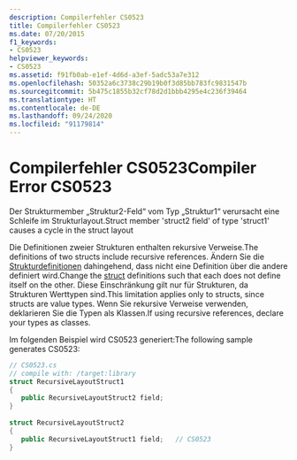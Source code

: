 ```yaml
---
description: Compilerfehler CS0523
title: Compilerfehler CS0523
ms.date: 07/20/2015
f1_keywords:
- CS0523
helpviewer_keywords:
- CS0523
ms.assetid: f91fb0ab-e1ef-4d6d-a3ef-5adc53a7e312
ms.openlocfilehash: 50352a6c3738c29b19b0f3d85bb783fc9831547b
ms.sourcegitcommit: 5b475c1855b32cf78d2d1bbb4295e4c236f39464
ms.translationtype: HT
ms.contentlocale: de-DE
ms.lasthandoff: 09/24/2020
ms.locfileid: "91179814"
---
```

# <a name="compiler-error-cs0523"></a><span data-ttu-id="ee372-103">Compilerfehler CS0523</span><span class="sxs-lookup"><span data-stu-id="ee372-103">Compiler Error CS0523</span></span>

<span data-ttu-id="ee372-104">Der Strukturmember „Struktur2-Feld“ vom Typ „Struktur1“ verursacht eine Schleife im Strukturlayout.</span><span class="sxs-lookup"><span data-stu-id="ee372-104">Struct member 'struct2 field' of type 'struct1' causes a cycle in the struct layout</span></span>  
  
 <span data-ttu-id="ee372-105">Die Definitionen zweier Strukturen enthalten rekursive Verweise.</span><span class="sxs-lookup"><span data-stu-id="ee372-105">The definitions of two structs include recursive references.</span></span> <span data-ttu-id="ee372-106">Ändern Sie die [Strukturdefinitionen](../builtin-types/struct.md) dahingehend, dass nicht eine Definition über die andere definiert wird.</span><span class="sxs-lookup"><span data-stu-id="ee372-106">Change the [struct](../builtin-types/struct.md) definitions such that each does not define itself on the other.</span></span> <span data-ttu-id="ee372-107">Diese Einschränkung gilt nur für Strukturen, da Strukturen Werttypen sind.</span><span class="sxs-lookup"><span data-stu-id="ee372-107">This limitation applies only to structs, since structs are value types.</span></span> <span data-ttu-id="ee372-108">Wenn Sie rekursive Verweise verwenden, deklarieren Sie die Typen als Klassen.</span><span class="sxs-lookup"><span data-stu-id="ee372-108">If using recursive references, declare your types as classes.</span></span>  
  
 <span data-ttu-id="ee372-109">Im folgenden Beispiel wird CS0523 generiert:</span><span class="sxs-lookup"><span data-stu-id="ee372-109">The following sample generates CS0523:</span></span>  
  
```csharp  
// CS0523.cs  
// compile with: /target:library  
struct RecursiveLayoutStruct1  
{  
   public RecursiveLayoutStruct2 field;  
}  
  
struct RecursiveLayoutStruct2  
{  
   public RecursiveLayoutStruct1 field;   // CS0523  
}  
```
